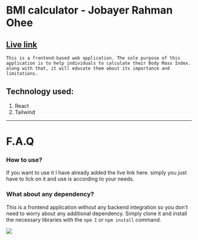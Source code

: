 # BMI calculator - Jobayer Rahman Ohee

## [Live link](https://bmi-calculator-jobayer.netlify.app/)

```This is a frontend-based web application. The sole purpose of this application is to help individuals to calculate their Body Mass Index. along with that, it will educate them about its importance and limitations. ```

## Technology used:

1. React
2. Tailwind

<hr/>

# F.A.Q

### How to use?
If you want to use it I have already added the live link here. simply you just have to lick on it and use is according to your needs.

### What about any dependency?
This is a frontend application without any backend integration so you don't need to worry about any additional dependency. Simply clone it and install the necessary libraries with the `npm I` or `npm install` command.

![](./src/assets/Wireframe.png)
